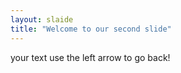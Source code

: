 ```yaml
---
layout: slaide
title: "Welcome to our second slide"
---
```

your text 
use the left arrow to go back!
